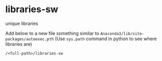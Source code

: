 # libraries-sw

unique libraries

Add below to a new file something similar to
```Anaconda3/lib/site-packages/autoexec.pth```
(Use ```sys.path``` command in python to see where libraries are)

```
/<full-path>/libraries-sw
```

